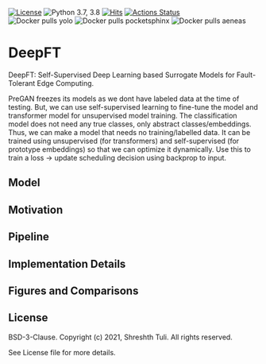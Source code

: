 [![License](https://img.shields.io/badge/License-BSD%203--Clause-red.svg)](https://github.com/imperial-qore/PreGAN/blob/master/LICENSE)
![Python 3.7, 3.8](https://img.shields.io/badge/python-3.7%20%7C%203.8-blue.svg)
[![Hits](https://hits.seeyoufarm.com/api/count/incr/badge.svg?url=https%3A%2F%2Fgithub.com%2Fimperial-qore%2FDeepFT&count_bg=%23FFC401&title_bg=%23555555&icon=&icon_color=%23E7E7E7&title=hits&edge_flat=false)](https://hits.seeyoufarm.com)
[![Actions Status](https://github.com/imperial-qore/SimpleFogSim/workflows/DeFog-Benchmarks/badge.svg)](https://github.com/imperial-qore/DeepFT/actions)
<br>
![Docker pulls yolo](https://img.shields.io/docker/pulls/shreshthtuli/yolo?label=docker%20pulls%3A%20yolo)
![Docker pulls pocketsphinx](https://img.shields.io/docker/pulls/shreshthtuli/pocketsphinx?label=docker%20pulls%3A%20pocketsphinx)
![Docker pulls aeneas](https://img.shields.io/docker/pulls/shreshthtuli/aeneas?label=docker%20pulls%3A%20aeneas)

# DeepFT

DeepFT: Self-Supervised Deep Learning based Surrogate Models for Fault-Tolerant Edge Computing.

PreGAN freezes its models as we dont have labeled data at the time of testing. 
But, we can use self-supervised learning to fine-tune the model and transformer model for unsupervised model training. The classification model does not need any true classes, only abstract classes/embeddings. Thus, we can make a model that needs no training/labelled data. It can be trained using unsupervised (for transformers) and self-supervised (for prototype embeddings) so that we can optimize it dynamically. Use this to train a loss -> update scheduling decision using backprop to input. 


## Model


## Motivation


## Pipeline


## Implementation Details


## Figures and Comparisons


## License

BSD-3-Clause. 
Copyright (c) 2021, Shreshth Tuli.
All rights reserved.

See License file for more details.
